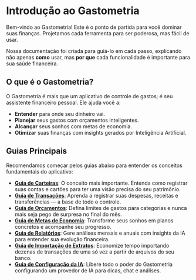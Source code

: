 # Introdução ao Gastometria

Bem-vindo ao Gastometria! Este é o ponto de partida para você dominar suas finanças. Projetamos cada ferramenta para ser poderosa, mas fácil de usar.

Nossa documentação foi criada para guiá-lo em cada passo, explicando não apenas **como** usar, mas **por que** cada funcionalidade é importante para sua saúde financeira.

## O que é o Gastometria?

O Gastometria é mais que um aplicativo de controle de gastos; é seu assistente financeiro pessoal. Ele ajuda você a:
-   **Entender** para onde seu dinheiro vai.
-   **Planejar** seus gastos com orçamentos inteligentes.
-   **Alcançar** seus sonhos com metas de economia.
-   **Otimizar** suas finanças com insights gerados por Inteligência Artificial.

## Guias Principais

Recomendamos começar pelos guias abaixo para entender os conceitos fundamentais do aplicativo:

-   **[Guia de Carteiras](./carteiras)**: O conceito mais importante. Entenda como registrar suas contas e cartões para ter uma visão precisa do seu patrimônio.
-   **[Guia de Transações](./transacoes)**: Aprenda a registrar suas despesas, receitas e transferências — a base de todo o controle.
-   **[Guia de Orçamentos](./orcamentos)**: Defina limites de gastos para categorias e nunca mais seja pego de surpresa no final do mês.
-   **[Guia de Metas de Economia](./metas)**: Transforme seus sonhos em planos concretos e acompanhe seu progresso.
-   **[Guia de Relatórios](./relatorios)**: Gere análises mensais e anuais com insights da IA para entender sua evolução financeira.
-   **[Guia de Importação de Extratos](./importacao)**: Economize tempo importando dezenas de transações de uma só vez a partir de arquivos do seu banco.
-   **[Guia de Configuração da IA](./configuracao-ia)**: Libere todo o poder do Gastometria configurando um provedor de IA para dicas, chat e análises.
